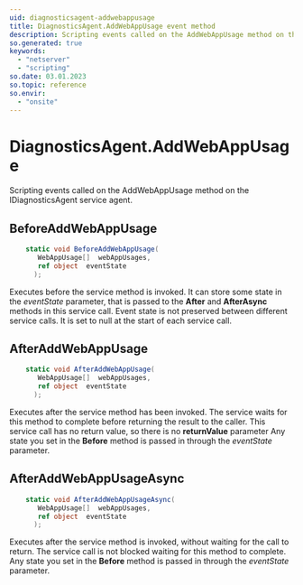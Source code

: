 ```yaml
---
uid: diagnosticsagent-addwebappusage
title: DiagnosticsAgent.AddWebAppUsage event method
description: Scripting events called on the AddWebAppUsage method on the DiagnosticsAgent service agent.
so.generated: true
keywords:
  - "netserver"
  - "scripting"
so.date: 03.01.2023
so.topic: reference
so.envir:
  - "onsite"
---
```

# DiagnosticsAgent.AddWebAppUsage

Scripting events called on the <see cref='M:SuperOffice.CRM.Services.IDiagnosticsAgent.AddWebAppUsage'>AddWebAppUsage</see> method on the <see cref='IDiagnosticsAgent'>IDiagnosticsAgent</see>  service agent.

## BeforeAddWebAppUsage
```cs
    static void BeforeAddWebAppUsage(
       WebAppUsage[]  webAppUsages,
       ref object  eventState
      );
```
Executes before the service method is invoked.
It can store some state in the *eventState* parameter, that is passed to the **After** and **AfterAsync** methods in this service call.
Event state is not preserved between different service calls. It is set to null at the start of each service call.
## AfterAddWebAppUsage
```cs
    static void AfterAddWebAppUsage(
       WebAppUsage[]  webAppUsages,
       ref object  eventState
      );
```
Executes after the service method has been invoked. The service waits for this method to complete before returning the result to the caller.
This service call has no return value, so there is no **returnValue** parameter
Any state you set in the **Before** method is passed in through the *eventState* parameter.
## AfterAddWebAppUsageAsync
```cs
    static void AfterAddWebAppUsageAsync(
       WebAppUsage[]  webAppUsages,
       ref object  eventState
      );
```
Executes after the service method is invoked, without waiting for the call to return.
The service call is not blocked waiting for this method to complete.
Any state you set in the **Before** method is passed in through the *eventState* parameter.

